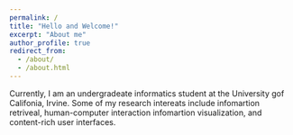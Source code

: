 ```yaml
---
permalink: /
title: "Hello and Welcome!"
excerpt: "About me"
author_profile: true
redirect_from: 
  - /about/
  - /about.html
--- 
```


Currently, I am an undergradeate informatics student at the University gof Califonia, Irvine.
Some of my research intereats include infomartion retriveal, human-computer interaction infomartion visualization, and content-rich user interfaces.   
